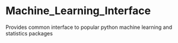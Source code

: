 # Machine_Learning_Interface
Provides common interface to popular python machine learning and statistics packages

